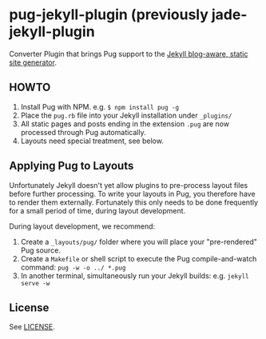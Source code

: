 pug-jekyll-plugin (previously jade-jekyll-plugin
================================================

Converter Plugin that brings Pug support to the [Jekyll blog-aware, static site generator](http://jekyllrb.com/).

## HOWTO

 1. Install Pug with NPM. e.g. `$ npm install pug -g`
 1. Place the `pug.rb` file into your Jekyll installation under `_plugins/` 
 1. All static pages and posts ending in the extension `.pug` are now processed through Pug automatically.
 1. Layouts need special treatment, see below.

## Applying Pug to Layouts

Unfortunately Jekyll doesn't yet allow plugins to pre-process layout files before further processing.  To write your layouts in Pug, you therefore have to render them externally.  Fortunately this only needs to be done frequently for a small period of time, during layout development.

During layout development, we recommend:

 1. Create a `_layouts/pug/` folder where you will place your "pre-rendered" Pug source.
 2. Create a `Makefile` or shell script to execute the Pug compile-and-watch command: `pug -w -o ../ *.pug`
 3. In another terminal, simultaneously run your Jekyll builds: e.g. `jekyll serve -w`

## License

See [LICENSE](https://github.com/snappylabs/pug-jekyll-plugin/blob/master/LICENSE).

